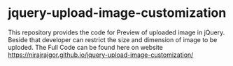 # jquery-upload-image-customization
This repository provides the code for Preview of uploaded image in jQuery. Beside that developer can restrict the size and dimension of image to be uploded.
The Full Code can be found here on website https://nirajrajgor.github.io/jquery-upload-image-customization/

